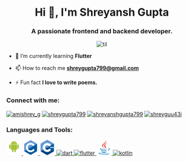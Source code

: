 <h1 align="center">Hi 👋, I'm Shreyansh Gupta</h1>
<h3 align="center">A passionate frontend and backend developer.</h3>

<div align="center">
  
![til](https://media.giphy.com/media/3kPDmoWdBpQPNhCnUG/giphy.gif)
</div>


- 🌱 I’m currently learning **Flutter**

- 📫 How to reach me **shreygupta799@gmail.com**

- ⚡ Fun fact **I love to write poems.**

<h3 align="left">Connect with me:</h3>
<p align="left">
<a href="https://instagram.com/amishrey_g" target="blank"><img align="center" src="https://raw.githubusercontent.com/rahuldkjain/github-profile-readme-generator/master/src/images/icons/Social/instagram.svg" alt="amishrey_g" height="30" width="40" /></a>
<a href="https://www.codechef.com/users/shreygupta799" target="blank"><img align="center" src="https://cdn.jsdelivr.net/npm/simple-icons@3.1.0/icons/codechef.svg" alt="shreygupta799" height="30" width="40" /></a>
<a href="https://www.leetcode.com/shreyanshgupta799" target="blank"><img align="center" src="https://raw.githubusercontent.com/rahuldkjain/github-profile-readme-generator/master/src/images/icons/Social/leet-code.svg" alt="shreyanshgupta799" height="30" width="40" /></a>
<a href="https://auth.geeksforgeeks.org/user/shreyguu43i" target="blank"><img align="center" src="https://raw.githubusercontent.com/rahuldkjain/github-profile-readme-generator/master/src/images/icons/Social/geeks-for-geeks.svg" alt="shreyguu43i" height="30" width="40" /></a>
</p>

<h3 align="left">Languages and Tools:</h3>
<p align="left"> <a href="https://developer.android.com" target="_blank" rel="noreferrer"> <img src="https://raw.githubusercontent.com/devicons/devicon/master/icons/android/android-original-wordmark.svg" alt="android" width="40" height="40"/> </a> <a href="https://www.cprogramming.com/" target="_blank" rel="noreferrer"> <img src="https://raw.githubusercontent.com/devicons/devicon/master/icons/c/c-original.svg" alt="c" width="40" height="40"/> </a> <a href="https://www.w3schools.com/cpp/" target="_blank" rel="noreferrer"> <img src="https://raw.githubusercontent.com/devicons/devicon/master/icons/cplusplus/cplusplus-original.svg" alt="cplusplus" width="40" height="40"/> </a> <a href="https://dart.dev" target="_blank" rel="noreferrer"> <img src="https://www.vectorlogo.zone/logos/dartlang/dartlang-icon.svg" alt="dart" width="40" height="40"/> </a> <a href="https://flutter.dev" target="_blank" rel="noreferrer"> <img src="https://www.vectorlogo.zone/logos/flutterio/flutterio-icon.svg" alt="flutter" width="40" height="40"/> </a> <a href="https://www.java.com" target="_blank" rel="noreferrer"> <img src="https://raw.githubusercontent.com/devicons/devicon/master/icons/java/java-original.svg" alt="java" width="40" height="40"/> </a> <a href="https://kotlinlang.org" target="_blank" rel="noreferrer"> <img src="https://www.vectorlogo.zone/logos/kotlinlang/kotlinlang-icon.svg" alt="kotlin" width="40" height="40"/> </a> </p>
